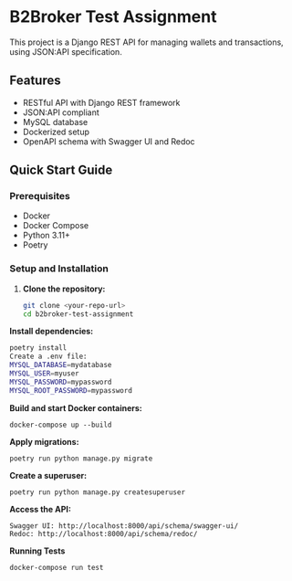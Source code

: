 # B2Broker Test Assignment

This project is a Django REST API for managing wallets and transactions, using JSON:API specification.

## Features

- RESTful API with Django REST framework
- JSON:API compliant
- MySQL database
- Dockerized setup
- OpenAPI schema with Swagger UI and Redoc

## Quick Start Guide

### Prerequisites

- Docker
- Docker Compose
- Python 3.11+
- Poetry

### Setup and Installation

1. **Clone the repository:**

   ```sh
   git clone <your-repo-url>
   cd b2broker-test-assignment
   ```


**Install dependencies:**

```sh
poetry install
Create a .env file:
MYSQL_DATABASE=mydatabase
MYSQL_USER=myuser
MYSQL_PASSWORD=mypassword
MYSQL_ROOT_PASSWORD=mypassword
```

**Build and start Docker containers:**

```docker-compose up --build```

**Apply migrations:**

```poetry run python manage.py migrate```


**Create a superuser:**

```poetry run python manage.py createsuperuser```

**Access the API:**

```API root: http://localhost:8000/api/
Swagger UI: http://localhost:8000/api/schema/swagger-ui/
Redoc: http://localhost:8000/api/schema/redoc/
```

**Running Tests**

```
docker-compose run test
```
